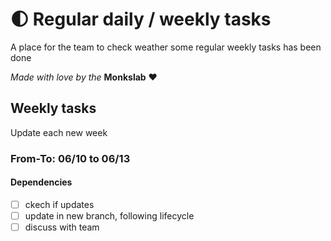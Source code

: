 # 🌓 Regular daily / weekly tasks

A place for the team to check weather some regular weekly tasks has been done

_Made with love by the_ **Monkslab** ❤️

## Weekly tasks

Update each new week

### From-To: 06/10 to 06/13

#### Dependencies

- [ ] ckech if updates
- [ ] update in new branch, following lifecycle
- [ ] discuss with team
